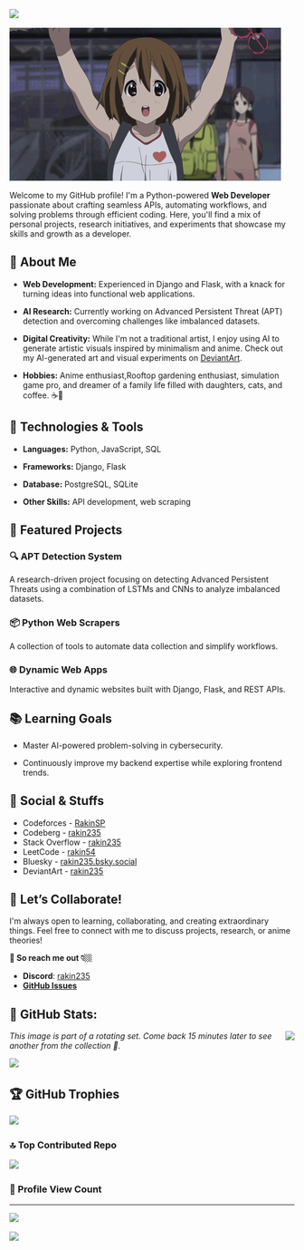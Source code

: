 ![](https://capsule-render.vercel.app/api?type=waving&color=gradient&height=100&section=header)

![](bGmqCZu3.gif)
<!-- # 👨‍💻 Rakin Shahriar – Backend Developer & Aspiring AI Enthusiast -->


Welcome to my GitHub profile! I'm a Python-powered **Web Developer** passionate about crafting seamless APIs, automating workflows, and solving problems through efficient coding. Here, you'll find a mix of personal projects, research initiatives, and experiments that showcase my skills and growth as a developer.


## 🚀 About Me

- **Web Development:** Experienced in Django and Flask, with a knack for turning ideas into functional web applications.

- **AI Research:** Currently working on Advanced Persistent Threat (APT) detection and overcoming challenges like imbalanced datasets.

- **Digital Creativity:** While I'm not a traditional artist, I enjoy using AI to generate artistic visuals inspired by minimalism and anime. Check out my AI-generated art and visual experiments on [DeviantArt](https://www.deviantart.com/rakin235).


- **Hobbies:** Anime enthusiast,Rooftop gardening enthusiast, simulation game pro, and dreamer of a family life filled with daughters, cats, and coffee. ☕🐾



## 🔧 Technologies & Tools

- **Languages:** Python, JavaScript, SQL

- **Frameworks:** Django, Flask

- **Database:** PostgreSQL, SQLite

- **Other Skills:** API development, web scraping



## 🌟 Featured Projects
### 🔍 APT Detection System

A research-driven project focusing on detecting Advanced Persistent Threats using a combination of LSTMs and CNNs to analyze imbalanced datasets.
### 📦 Python Web Scrapers
A collection of tools to automate data collection and simplify workflows.

### 🌐 Dynamic Web Apps

Interactive and dynamic websites built with Django, Flask, and REST APIs.


## 📚 Learning Goals

- Master AI-powered problem-solving in cybersecurity.

- Continuously improve my backend expertise while exploring frontend trends.


## 🧩 Social & Stuffs
- Codeforces - [RakinSP](https://codeforces.com/profile/rakinsp)
- Codeberg - [rakin235](https://codeberg.org/rakin235)  
- Stack Overflow - [rakin235](https://stackoverflow.com/users/16396049/rakin235?tab=profile) 
- LeetCode - [rakin54](https://leetcode.com/rakin54/)  
- Bluesky - [rakin235.bsky.social‬](https://bsky.app/profile/rakin235.bsky.social)
- DeviantArt - [rakin235](https://www.deviantart.com/rakin235)
<!-- - Kaggle - [rakinshahriar](https://www.kaggle.com/rakinshahriar)   -->
 



## 🤝 Let’s Collaborate!


I'm always open to learning, collaborating, and creating extraordinary things. Feel free to connect with me to discuss projects, research, or anime theories!


**📩 So reach me out 👇🏼** 

<!--## 🌐 Communities & Social Platforms  -->

- **Discord**: [rakin235](https://discord.com/users/rakin235)
- **[GitHub Issues](https://github.com/rakinplaban/rakinplaban/issues)** 




## 💫 GitHub Stats:


<img align="right" src="https://animemagic.vercel.app/anime-image?t=123456" height="200">

*This image is part of a rotating set. Come back 15 minutes later to see another from the collection 🌸.*


![](https://github-readme-stats.vercel.app/api?username=rakinplaban&theme=dark&hide_border=false&include_all_commits=false&count_private=false)<br/>
<!-- ![](https://github-readme-streak-stats-ikff.vercel.app/?user=rakinplaban&theme=transparent&border_color=61dafb&hide_border=true)<br/> -->



## 🏆 GitHub Trophies

![](https://github-profile-trophy.vercel.app/?username=rakinplaban&theme=radical&no-frame=false&no-bg=true&margin-w=4)


<!-- <img align="right" src="https://i.imgur.com/5GupOun.gif" height="200"> -->
<!-- <img align="right" id="updatable" src="https://i.imgur.com/qLqoHew.jpg" height="200"> -->



### 🔝 Top Contributed Repo

![](https://github-contributor-stats.vercel.app/api?username=rakinplaban&limit=5&theme=dark&combine_all_yearly_contributions=true)

<!-- ### 💻 LeetCode Status
![Leetcode Stats](https://leetcard.jacoblin.cool/rakin54) -->


<!-- <h1 align="center">
    <img id="animation" src="https://i.imgur.com/8FbSeBG.gif" height="200" width="300">
    <img src="https://images-wixmp-ed30a86b8c4ca887773594c2.wixmp.com/f/35c28fac-51f7-4c2f-be4c-b71f511d1cb6/dhrmoax-61b52640-df53-4ab4-a213-0f05760cf143.png/v1/fill/w_1182,h_676,q_70,strp/software_programmer_updated__by_rakin235_dhrmoax-pre.jpg?token=eyJ0eXAiOiJKV1QiLCJhbGciOiJIUzI1NiJ9.eyJzdWIiOiJ1cm46YXBwOjdlMGQxODg5ODIyNjQzNzNhNWYwZDQxNWVhMGQyNmUwIiwiaXNzIjoidXJuOmFwcDo3ZTBkMTg4OTgyMjY0MzczYTVmMGQ0MTVlYTBkMjZlMCIsIm9iaiI6W1t7ImhlaWdodCI6Ijw9NzMyIiwicGF0aCI6IlwvZlwvMzVjMjhmYWMtNTFmNy00YzJmLWJlNGMtYjcxZjUxMWQxY2I2XC9kaHJtb2F4LTYxYjUyNjQwLWRmNTMtNGFiNC1hMjEzLTBmMDU3NjBjZjE0My5wbmciLCJ3aWR0aCI6Ijw9MTI4MCJ9XV0sImF1ZCI6WyJ1cm46c2VydmljZTppbWFnZS5vcGVyYXRpb25zIl19.5Tvxogmz4zXxak8Ovr_j4HxT_vxBZMlVGkn4Azw_w4g" height="200">
    
</h1> -->




### 👀 Profile View Count
---
<!--
![](https://komarev.com/ghpvc/?username=rakinplaban)
![](https://count.getloli.com/get/@rakinplaban.github.readme)
-->
![](https://count.getloli.com/@rakinplaban?name=rakinplaban&theme=ai-1&padding=7&offset=0&align=top&scale=1&pixelated=1&darkmode=auto)


![](https://capsule-render.vercel.app/api?type=waving&color=gradient&height=100&section=footer)
